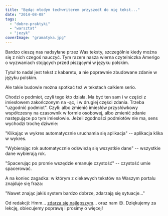 ```yaml
---
title: "Będąc młodym techwriterem przyszedł do mię tekst..."
date: "2014-08-08"
tags:
  - "dobre-praktyki"
  - "warsztat"
  - "jezyk"
coverImage: "gramatyka.jpg"
---
```


Bardzo cieszą nas nadsyłane przez Was teksty, szczególnie kiedy można się z nich
czegoś nauczyć. Tym razem nasza wierna czytelniczka Amerigo o wyzwaniach
stojących przed piszącymi w języku polskim.

Tytuł to nadal jest tekst z kabaretu, a nie poprawnie zbudowane zdanie w języku
polskim.

Ale takie budowle można spotkać też w tekstach całkiem serio.

Chodzi o podmiot, czyli tego kto działa. Ma być ten sam i w części z imiesłowem
zakończonym na -ąc, i w drugiej części zdania. Trzeba "uzgodnić podmiot". Czyli:
albo zmienić imiesłów przysłówkowy współczesny na czasownik w formie osobowej,
albo zmienić zdanie następujące po tym imiesłowie. Jeżeli zgodności podmiotów
nie ma, sens wychodzi trochę dziwnie:

"Klikając w wykres automatycznie uruchamia się aplikacja" -- aplikacja klika w
wykres.

"Wybierając rok automatycznie odświeżą się wszystkie dane" -- wszystkie dane
wybierają rok.

"Spacerując po promie wszędzie emanuje czystość" -- czystość umie spacerować.

A na koniec zagadka: w którym z ciekawych tekstów na Waszym portalu znajduje się
fraza:

"Nawet znając jakiś system bardzo dobrze, zdarzają się sytuacje..."

Od redakcji: Hmm...
[zdarza się najlepszym](http://www.tekstowo.pl/piosenka,kult,nie_chce_grac_w_reprezentacji.html)...
oraz nam 😊. Dziękujemy za lekcję, obiecujemy poprawę i prosimy o więcej!
